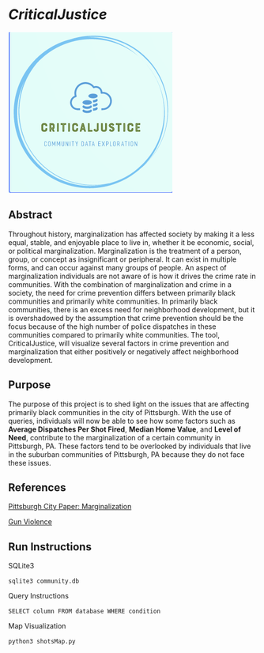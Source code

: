 # ***CriticalJustice***
 
![CriticalJustice](images/Logo.png)

## Abstract
Throughout history, marginalization has affected society by making it a less equal, stable, and enjoyable place to live in, whether it be economic, social, or political
marginalization. Marginalization is the treatment of a person, group, or concept as insignificant or peripheral. It can exist in multiple forms, and can 
occur against many groups of people. An aspect of marginalization individuals are not aware of is how it drives the crime rate in communities. With the combination 
of marginalization and crime in a society, the need for crime prevention differs between primarily black communities and primarily white communities. In primarily 
black communities, there is an excess need for neighborhood development, but it is overshadowed by the assumption that crime prevention should be the focus because 
of the high number of police dispatches in these communities compared to primarily white communities. The tool, CriticalJustice, will visualize several factors in 
crime prevention and marginalization that either positively or negatively affect neighborhood development. 


## Purpose
The purpose of this project is to shed light on the issues that are affecting primarily black communities in the city of Pittsburgh. 
With the use of queries, individuals will now be able to see how some factors such as __Average Dispatches Per Shot Fired__, __Median Home Value__, 
and __Level of Need__, contribute to the marginalization of a certain community in Pittsburgh, PA. These factors tend to be overlooked by individuals
that live in the suburban communities of Pittsburgh, PA because they do not face these issues. 


## References 
[Pittsburgh City Paper: Marginalization](https://www.pghcitypaper.com/pittsburgh/turnout-data-show-marginalized-communities-often-have-quietest-voice-in-allegheny-county-elections/Content?oid=22722946)

[Gun Violence](https://www.wesa.fm/politics-government/2022-07-26/allegheny-county-homicide-report)

## Run Instructions

SQLite3 
```
sqlite3 community.db
```

Query Instructions 
``` 
SELECT column FROM database WHERE condition 
````

Map Visualization
```
python3 shotsMap.py
```

